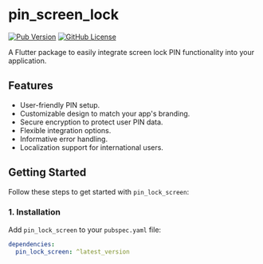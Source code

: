 # pin_screen_lock

[![Pub Version](https://img.shields.io/pub/v/pin_screen_lock.svg)](https://pub.dev/packages/pin_lock_screen)
[![GitHub License](https://img.shields.io/github/license/yourusername/pin_screen_lock.svg)](https://github.com/xubair305/pin_lock_screen/LICENSE)

A Flutter package to easily integrate screen lock PIN functionality into your application.

## Features

- User-friendly PIN setup.
- Customizable design to match your app's branding.
- Secure encryption to protect user PIN data.
- Flexible integration options.
- Informative error handling.
- Localization support for international users.

## Getting Started

Follow these steps to get started with `pin_lock_screen`:

### 1. Installation

Add `pin_lock_screen` to your `pubspec.yaml` file:

```yaml
dependencies:
  pin_lock_screen: ^latest_version
